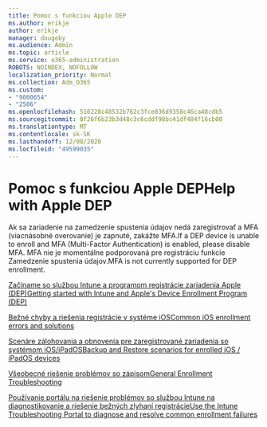```yaml
---
title: Pomoc s funkciou Apple DEP
ms.author: erikje
author: erikje
manager: dougeby
ms.audience: Admin
ms.topic: article
ms.service: o365-administration
ROBOTS: NOINDEX, NOFOLLOW
localization_priority: Normal
ms.collection: Adm_O365
ms.custom:
- "9000654"
- "2506"
ms.openlocfilehash: 510228c48532b762c3fce836d9358c46ca48cdb5
ms.sourcegitcommit: 0f26f6b23b3d48c3c6cddf98bc41df484f16cb00
ms.translationtype: MT
ms.contentlocale: sk-SK
ms.lasthandoff: 12/08/2020
ms.locfileid: "49599035"
---
```

# <a name="help-with-apple-dep"></a><span data-ttu-id="1a5ea-102">Pomoc s funkciou Apple DEP</span><span class="sxs-lookup"><span data-stu-id="1a5ea-102">Help with Apple DEP</span></span>

<span data-ttu-id="1a5ea-103">Ak sa zariadenie na zamedzenie spustenia údajov nedá zaregistrovať a MFA (viacnásobné overovanie) je zapnuté, zakážte MFA.</span><span class="sxs-lookup"><span data-stu-id="1a5ea-103">If a DEP device is unable to enroll and MFA (Multi-Factor Authentication) is enabled, please disable MFA.</span></span> <span data-ttu-id="1a5ea-104">MFA nie je momentálne podporovaná pre registráciu funkcie Zamedzenie spustenia údajov.</span><span class="sxs-lookup"><span data-stu-id="1a5ea-104">MFA is not currently supported for DEP enrollment.</span></span>

[<span data-ttu-id="1a5ea-105">Začíname so službou Intune a programom registrácie zariadenia Apple (DEP)</span><span class="sxs-lookup"><span data-stu-id="1a5ea-105">Getting started with Intune and Apple's Device Enrollment Program (DEP)</span></span>](https://docs.microsoft.com/intune/enrollment/device-enrollment-program-enroll-ios)

[<span data-ttu-id="1a5ea-106">Bežné chyby a riešenia registrácie v systéme iOS</span><span class="sxs-lookup"><span data-stu-id="1a5ea-106">Common iOS enrollment errors and solutions</span></span>](https://docs.microsoft.com/intune/enrollment/troubleshoot-ios-enrollment-errors)

[<span data-ttu-id="1a5ea-107">Scenáre zálohovania a obnovenia pre zaregistrované zariadenia so systémom iOS/iPadOS</span><span class="sxs-lookup"><span data-stu-id="1a5ea-107">Backup and Restore scenarios for enrolled iOS / iPadOS devices</span></span>](https://docs.microsoft.com/mem/intune/enrollment/backup-restore-ios)

[<span data-ttu-id="1a5ea-108">Všeobecné riešenie problémov so zápisom</span><span class="sxs-lookup"><span data-stu-id="1a5ea-108">General Enrollment Troubleshooting</span></span>](https://docs.microsoft.com/intune/enrollment/troubleshoot-device-enrollment-in-intune)

[<span data-ttu-id="1a5ea-109">Používanie portálu na riešenie problémov so službou Intune na diagnostikovanie a riešenie bežných zlyhaní registrácie</span><span class="sxs-lookup"><span data-stu-id="1a5ea-109">Use the Intune Troubleshooting Portal to diagnose and resolve common enrollment failures</span></span>](https://docs.microsoft.com/intune/fundamentals/help-desk-operators)

